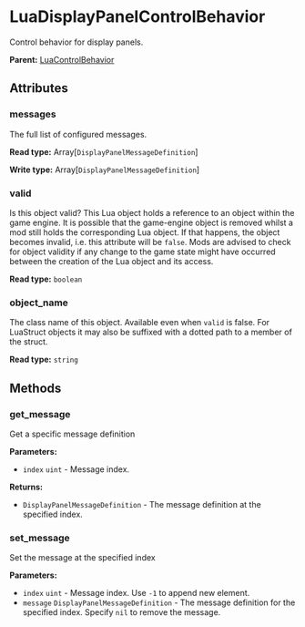 # LuaDisplayPanelControlBehavior

Control behavior for display panels.

**Parent:** [LuaControlBehavior](LuaControlBehavior.md)

## Attributes

### messages

The full list of configured messages.

**Read type:** Array[`DisplayPanelMessageDefinition`]

**Write type:** Array[`DisplayPanelMessageDefinition`]

### valid

Is this object valid? This Lua object holds a reference to an object within the game engine. It is possible that the game-engine object is removed whilst a mod still holds the corresponding Lua object. If that happens, the object becomes invalid, i.e. this attribute will be `false`. Mods are advised to check for object validity if any change to the game state might have occurred between the creation of the Lua object and its access.

**Read type:** `boolean`

### object_name

The class name of this object. Available even when `valid` is false. For LuaStruct objects it may also be suffixed with a dotted path to a member of the struct.

**Read type:** `string`

## Methods

### get_message

Get a specific message definition

**Parameters:**

- `index` `uint` - Message index.

**Returns:**

- `DisplayPanelMessageDefinition` - The message definition at the specified index.

### set_message

Set the message at the specified index

**Parameters:**

- `index` `uint` - Message index. Use `-1` to append new element.
- `message` `DisplayPanelMessageDefinition` - The message definition for the specified index. Specify `nil` to remove the message.

